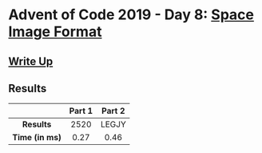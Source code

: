 # Advent of Code 2019 - Day 8: [Space Image Format](https://adventofcode.com/2019/day/8)

## [Write Up](https://codingap.github.io/advent-of-code/writeups/2019/day08)

## Results

|                  | **Part 1** | **Part 2** |
| :--------------: | :--------: | :--------: |
|   **Results**    | 2520 | LEGJY |
| **Time (in ms)** | 0.27 | 0.46 |
